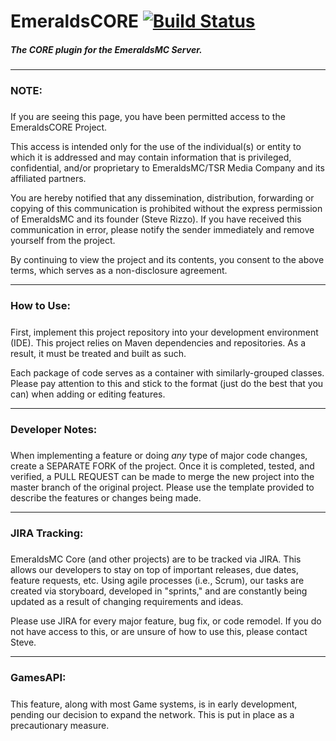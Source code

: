 # EmeraldsCORE [![Build Status](https://travis-ci.com/TheSteveRizzo/EmeraldsCORE.svg?branch=master)](https://travis-ci.com/TheSteveRizzo/EmeraldsCORE.svg?branch=master)
##### The CORE plugin for the EmeraldsMC Server.

------
### NOTE: 
#####
If you are seeing this page, you have been permitted access to the EmeraldsCORE Project. 

This access is intended only for the use of the individual(s) or entity to which it is addressed and may contain information that is privileged, confidential, and/or proprietary to
EmeraldsMC/TSR Media Company and its affiliated partners. 

You are hereby notified that any dissemination, distribution, forwarding or copying of this communication is prohibited without the express permission of EmeraldsMC and its founder (Steve Rizzo). If you have received this communication in error, please notify the sender immediately and remove yourself from the project.

By continuing to view the project and its contents, you consent to the above terms, which serves as a non-disclosure agreement.

-----

### How to Use:
#####
First, implement this project repository into your development environment (IDE). This project relies on Maven dependencies and repositories. As a result, it must be treated and built as such.

Each package of code serves as a container with similarly-grouped classes. Please pay attention to this and stick to the format (just do the best that you can) when adding or editing features.

-----

### Developer Notes:
#####
When implementing a feature or doing *any* type of major code changes, create a SEPARATE FORK of the project. Once it is completed, tested, and verified, a PULL REQUEST can be made to merge the new project into the master branch of the original project. Please use the template provided to describe the features or changes being made. 

-----

### JIRA Tracking:
#####
EmeraldsMC Core (and other projects) are to be tracked via JIRA. This allows our developers to stay on top of important releases, due dates, feature requests, etc. Using agile processes (i.e., Scrum), our tasks are created via storyboard, developed in "sprints," and are constantly being updated as a result of changing requirements and ideas.

Please use JIRA for every major feature, bug fix, or code remodel. If you do not have access to this, or are unsure of how to use this, please contact Steve.

-----

### GamesAPI:
#####
This feature, along with most Game systems, is in early development, pending our decision to expand the network. This is put in place as a precautionary measure.
 
